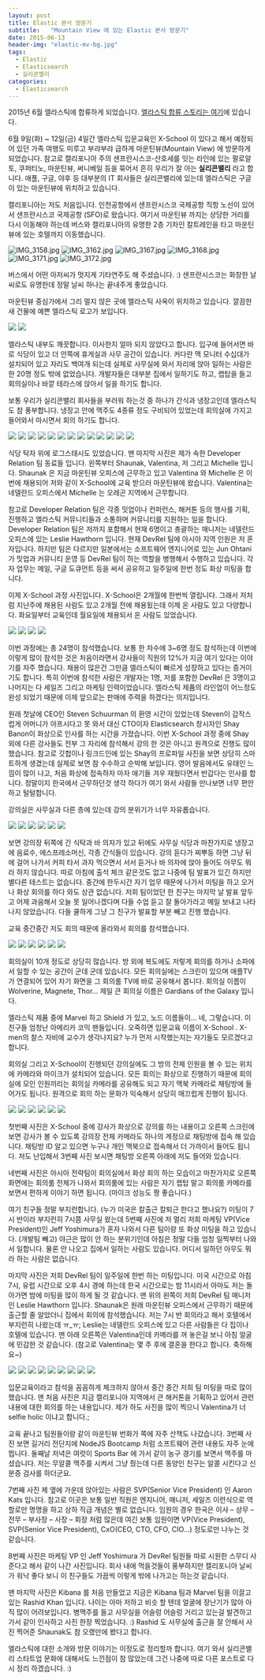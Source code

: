 ```yaml
---
layout: post
title: Elastic 본사 방문기
subtitle:   "Mountain View 에 있는 Elastic 본사 방문기"
date: 2015-06-13
header-img: "elastic-mv-bg.jpg"
tags:
  - Elastic
  - Elasticsearch
  - 실리콘밸리
categories:
  - Elasticsearch
---
```


2015년 6월 엘라스틱에 합류하게 되었습니다. [엘라스틱 합류 스토리는 여기](/2015/06/join-elastic/)에 있습니다.

6월 9일(화) ~ 12일(금) 4일간 엘라스틱 입문교육인 X-School 이 있다고 해서 예정되어 있던 가족 여행도 미루고 부랴부랴 급하게 마운틴뷰(Mountain View) 에 방문하게 되었습니다. 참고로 캘리포니아 주의 샌프란시스코-산호세를 잇는 라인에 있는 팔로알토, 쿠퍼티노, 마운틴뷰, 써니베일 등을 묶어서 흔히 우리가 잘 아는 **실리콘밸리** 라고 합니다. 애플, 구글, 야후 등 대부분의 IT 회사들은 실리콘밸리에 있는데 엘라스틱은 구글이 있는 마운틴뷰에 위치하고 있습니다.

캘리포니아는 저도 처음입니다. 인천공항에서 샌프란시스코 국제공항 직항 노선이 있어서 샌프란시스코 국제공항 (SFO)로 왔습니다. 여기서 마운틴뷰 까지는 상당한 거리를 다시 이동해야 하는데 버스와 캘리포니아의 유명한 2층 기차인 칼트레인을 타고 마운틴뷰에 있는 호텔까지 이동했습니다.

![IMG_3158.jpg](IMG_3158.jpg) ![IMG_3162.jpg](IMG_3162.jpg) ![IMG_3167.jpg](IMG_3167.jpg) ![IMG_3168.jpg](IMG_3168.jpg) ![IMG_3171.jpg](IMG_3171.jpg) ![IMG_3172.jpg](IMG_3172.jpg)

버스에서 어떤 아저씨가 멋지게 기타연주도 해 주셨습니다. :) 샌프란시스코는 화창한 날씨로도 유명한데 정말 날씨 하나는 끝내주게 좋았습니다.

마운틴뷰 중심가에서 그리 멀지 않은 곳에 엘라스틱 사옥이 위치하고 있습니다. 깔끔한 새 건물에 예쁜 엘라스틱 로고가 보입니다.

![](IMG_3197.jpg) ![](IMG_3199.jpg) 

엘라스틱 내부도 깨끗합니다. 이사한지 얼마 되지 않았다고 합니다. 입구에 들어서면 바로 식당이 있고 더 안쪽에 휴게실과 사무 공간이 있습니다. 커다란 맥 모니터 수십대가 설치되어 있고 자리도 백여개 되는데 실제로 사무실에 와서 자리에 앉아 일하는 사람은 한 20명 정도 밖에 없었습니다. 개발자들은 대부분 집에서 일하기도 하고, 랩탑을 들고 회의실이나 바깥 테라스에 앉아서 일을 하기도 합니다.

보통 우리가 실리콘밸리 회사들을 부러워 하는것 중 하나가 간식과 냉장고인데 엘라스틱도 참 풍부합니다. 냉장고 안에 맥주도 4종류 정도 구비되어 있었는데 회의실에 가지고 들어와서 마시면서 회의 하기도 합니다.

![](IMG_3203-1024x768.jpg) ![](IMG_3205-1024x768.jpg) ![](IMG_3212-1024x768.jpg) ![](IMG_3204-1024x768.jpg) ![](IMG_3210-1024x768.jpg) ![](IMG_3207-1024x768.jpg) ![](IMG_3274-1024x768.jpg) ![](IMG_3211-1024x768.jpg) ![](IMG_3220-1024x768.jpg) ![](IMG_3222-1024x768.jpg) ![](IMG_3223-1024x768.jpg) ![](IMG_3219-1024x768.jpg) ![](IMG_3224-1024x768.jpg) 

식당 탁자 위에 로그스태시도 있었습니다. 맨 마지막 사진은 제가 속한 Developer Relation 팀 동료들 입니다. 왼쪽부터 Shaunak, Valentina, 저 그리고 Michelle 입니다. Shaunak 은 지금 마운틴뷰 오피스에 근무하고 있고 Valentina 와 Michelle 은 이번에 채용되어 저와 같이 X-School에 교육 받으러 마운틴뷰에 왔습니다. Valentina는 네델란드 오피스에서 Michelle 는 오레곤 지역에서 근무합니다.

참고로 Developer Relation 팀은 각종 밋업이나 컨퍼런스, 해커톤 등의 행사를 기획, 진행하고 엘라스틱 커뮤니티들과 소통하며 커뮤니티를 지원하는 일을 합니다. Developer Relation 팀은 저까지 포함해서 현재 6명이고 총괄하는 매니저는 네델란드 오피스에 있는 Leslie Hawthorn 입니다. 현재 DevRel 팀에 아시아 지역 인원은 저 혼자입니다. 하지만 팀은 다르지만 일본에서는 소프트웨어 엔지니어로 있는 Jun Ohtani 가 밋업과 커뮤니티 운영 등 DevRel 팀이 하는 역할을 병행해서 수행하고 있습니다. 각자 업무는 메일, 구글 도큐먼트 등을 써서 공유하고 일주일에 한번 정도 화상 미팅을 합니다.

이제 X-School 과정 사진입니다. X-School은 2개월에 한번씩 열립니다. 그래서 저처럼 지난주에 채용된 사람도 있고 2개월 전에 채용됬는데 이제 온 사람도 있고 다양합니다. 화요일부터 교육인데 월요일에 채용되서 온 사람도 있었습니다.

![](IMG_3213-1024x768.jpg) ![](IMG_3215-1024x768.jpg) ![](IMG_3217-1024x768.jpg) ![](IMG_3218-1024x768.jpg) 

이번 과정에는 총 24명이 참석했습니다. 보통 한 차수에 3~6명 정도 참석하는데 이번에 이렇게 많이 참석한 것은 처음이라면서 강사들이 직원의 12%가 지금 여기 있다는 이야기를 자주 했습니다. 채용이 많은건 그만큼 엘라스틱이 빠르게 성장하고 있다는 증거이기도 합니다. 특히 이번에 참석한 사람은 개발자는 1명, 저를 포함한 DevRel 은 3명이고 나머지는 다 세일즈 그리고 마케팅 인력이었습니다. 엘라스틱 제품의 라인업이 어느정도 완성 되었기 때문에 이제 앞으로는 판매에 주력을 하겠다는 의지입니다.

원래 첫날에 CEO인 Steven Schuurman 의 환영 시간이 있었는데 Steven이 갑작스럽게 어머니가 아프시다고 못 와서 대신 CTO이자 Elasticsearch 창시자인 Shay Banon이 화상으로 인사를 하는 시간을 가졌습니다. 이번 X-School 과정 중에 Shay 외에 다른 강사들도 전부 그 자리에 참석해서 강의 한 것은 아니고 원격으로 진행도 많이 했습니다. 참고로 깃헙이나 링크드인에 있는 Shay의 프로파일 사진을 보면 상당히 스마트하게 생겼는데 실제로 보면 참 수수하고 순박해 보입니다. 영어 발음에서도 유태인 느낌이 많이 나고, 처음 화상에 접속하자 마자 애기들 겨우 재웠다면서 반갑다는 인사를 합니다. 정말이지 한국에서 근무하던것 생각 하다가 여기 와서 사람들 만나보면 너무 편안하고 털털합니다.

강의실은 사무실과 다른 층에 있는데 강의 분위기가 너무 자유롭습니다.

![](IMG_3240-1024x768.jpg) ![](IMG_3239-1024x768.jpg) ![](IMG_3241-1024x768.jpg) ![](IMG_3242-1024x768.jpg) ![](IMG_3244-1024x768.jpg) ![](IMG_3245-1024x768.jpg) 

보면 강의장 뒤쪽에 긴 식탁과 바 의자가 있고 뒤에도 사무실 식당과 마찬가지로 냉장고에 음료수, 에스프레소머신, 각종 간식들이 있습니다. 강의 듣다가 찌뿌둥 하면 그냥 뒤에 걸어 나가서 커피 타서 과자 먹으면서 서서 듣거나 바 의자에 앉아 들어도 아무도 뭐라 하지 않습니다. 따로 아침에 출석 체크 같은것도 없고 나중에 팀 발표가 있긴 하지만 별다른 테스트는 없습니다. 중간에 한두시간 자기 업무 때문에 나가서 미팅을 하고 오거나 화상 회의를 하다 와도 상관 없습니다. 저희 팀이었던 한 친구는 마지막 날 발표 앞두고 어제 과음해서 오늘 못 일어나겠다며 다들 수업 듣고 잘 돌아가라고 메일 보내고 나타나지 않았습니다. 다들 쿨하게 그냥 그 친구가 발표할 부분 빼고 진행 했습니다.

교육 중간중간 저도 회의 때문에 올라와서 회의를 참석했습니다.

![](IMG_3249-1024x768.jpg) ![](IMG_3247-1024x768.jpg) ![](IMG_3248-1024x768.jpg) ![](IMG_3250-1024x768.jpg) ![](IMG_3282-1024x768.jpg) ![](IMG_3284-1024x768.jpg) 

회의실이 10개 정도로 상당히 많습니다. 방 외에 복도에도 저렇게 회의를 하거나 소파에서 일할 수 있는 공간이 군데 군데 있습니다. 모든 회의실에는 스크린이 있으며 애플TV가 연결되어 있어 자기 화면을 그 회의룸 TV에 바로 공유해서 봅니다. 회의실 이름이 Wolverine, Magnete, Thor… 제일 큰 회의실 이름은 Gardians of the Galaxy 입니다.

엘라스틱 제품 중에 Marvel 하고 Shield 가 있고, 노드 이름들이… 네, 그렇습니다. 이 친구들 엄청난 아메리카 코믹 팬들입니다. 오죽하면 입문교육 이름이 X-School . X-men의 찰스 자비에 교수가 생각나지요? 누가 먼저 시작했는지는 자기들도 모르겠다고 합니다.

회의실 그리고 X-School이 진행되던 강의실에도 그 방의 전체 인원을 볼 수 있는 위치에 카메라와 마이크가 설치되어 있습니다. 모든 회의는 화상으로 진행하기 때문에 회의실에 모인 인원끼리는 회의실 카메라를 공유해도 되고 자기 맥북 카메라로 채팅방에 들어가도 됩니다. 원격으로 회의 하는 문화가 익숙해서 상당히 매끄럽게 진행이 됩니다.

![](IMG_3236-1024x768.jpg) ![](zoom_lesley.png) ![](IMG_3237-1024x768.jpg) ![](IMG_3235-1024x768.jpg) ![](IMG_3259-1024x768.jpg) ![](zoom_all.png) 

첫번째 사진은 X-School 중에 강사가 화상으로 강의를 하는 내용이고 오른쪽 스크린에 보면 강사가 볼 수 있도록 강의장 전체 카메라도 하나의 계정으로 채팅방에 접속 해 있습니다. 채팅방 ID 알고 있으면 누구나 개인 맥북으로 접속해서 더 가까이서 들어도 됩니다. 저도 난입해서 3번째 사진 보시면 채팅방 오른쪽 아래에 저도 들어와 있습니다.

네번째 사진은 아시아 전략팀이 회의실에서 화상 회의 하는 모습이고 마찬가지로 오른쪽 화면에는 회의룸 전체가 나와서 회의룸에 있는 사람은 자기 랩탑 말고 회의룸 카메라를 보면서 편하게 이야기 하면 됩니다. (마이크 성능도 짱 좋습니다.)

여기 친구들 정말 부지런합니다. (누가 미국은 칼출근 칼퇴근 한다고 했나요?) 미팅이 7시 반이라 부지런히 7시쯤 사무실 왔는데 5번째 사진에 저 멀리 저희 마케팅 VP(Vice President)인 Jeff Yoshimura가 혼자 나와서 다른 팀이랑 또 화상 미팅을 하고 있습니다. (개발팀 빼고) 야근은 많이 안 하는 분위기인데 아침은 정말 다들 엄청 일찍부터 나와서 일합니다. 물론 안 나오고 집에서 일하는 사람도 있습니다. 어디서 일하던 아무도 뭐라 하는 사람은 없습니다.

마지막 사진은 저희 DevRel 팀이 일주일에 한번 하는 미팅입니다. 미국 시간으로 아침 7시, 유럽 시간으로 오후 4시 경에 하는데 한국 시간으로는 밤 11시라서 아마도 저는 돌아가면 밤에 미팅을 많이 하게 될 것 같습니다. 맨 위의 왼쪽이 저희 DevRel 팀 매니저인 Leslie Hawthorn 입니다. Shaunak은 원래 마운틴뷰 오피스에서 근무하기 때문에 출근할 줄 알았더니 집에서 회의에 참석했습니다. 저는 7시 반 회의라고 해서 호텔에서 부지런히 나왔는데 ㅠ_ㅠ; Leslie는 네델란드 오피스에 있고 다른 사람들은 다 집이나 호텔에 있습니다. 맨 아래 오른쪽은 Valentina인데 카메라를 꺼 놓은걸 보니 아침 얼굴에 민감한 것 같습니다. (참고로 Valentina는 몇 주 후에 결혼을 한다고 합니다. 축하해요~)

![](IMG_3264-1024x768.jpg) ![](IMG_3225-1024x768.jpg) ![](IMG_3230-1024x768.jpg) ![](IMG_3234-1024x768.jpg) ![](IMG_3256-1024x768.jpg) ![](IMG_3253-1024x768.jpg) ![](IMG_3254-1024x768.jpg) ![](IMG_3261-1024x768.jpg) ![](IMG_3263-1024x768.jpg)

입문교육이라고 참석을 꼼꼼하게 체크하지 않아서 중간 중간 저희 팀 미팅을 따로 많이 했습니다. 맨 처음 사진은 지금 캘리포니아 지역에서 큰 해커톤을 기획하고 있어서 관련 내용에 대한 회의를 하는 내용입니다. 제가 하도 사진을 많이 찍으니 Valentina가 너 selfie holic 이냐고 합니다.;

교육 끝나고 팀원들이랑 같이 마운틴뷰 번화가 쪽에 자주 산책도 나갔습니다. 3번째 사진 보면 길거리 전단지에 NodeJS Bootcamp 처럼 소프트웨어 관련 내용도 자주 눈에 띕니다. 둘째날 저녁은 여럿이 Sports Bar 에 가서 같이 농구 경기를 보면서 맥주를 마셨습니다. 저는 무알콜 맥주를 시켜서 그냥 줬는데 다른 동양인 친구는 알콜 시킨다고 신분증 검사를 하더군요.

7번째 사진 제 옆에 가운데 앉아있는 사람은 SVP(Senior Vice President) 인 Aaron Kats 입니다. 참고로 이곳은 보통 일반 직원은 엔지니어, 매니저, 세일즈 이런식으로 역할로만 명명을 하고 상하 직급 개념은 별로 없습니다. 임원의 경우 한국은 이사 – 상무 – 전무 – 부사장 – 사장 – 회장 처럼 많은데 여긴 보통 임원이면 VP(Vice President), SVP(Senior Vice President), CxO(CEO, CTO, CFO, CIO…) 정도로만 나누는 것 같습니다.

8번째 사진은 마케팅 VP 인 Jeff Yoshimura 가 DevRel 팀원들 따로 시원한 스무디 사준다고 해서 같이 나간 사진입니다. 회사 내에 먹을것들이 풍부하지만 캘리포니아 날씨가 워낙 좋다 보니 이 친구들도 가끔씩 이렇게 밖에 나가고는 하는것 같습니다.

맨 마지막 사진은 Kibana 를 처음 만들었고 지금은 Kibana 팀과 Marvel 팀을 이끌고 있는 Rashid Khan 입니다. 나이는 아마 저하고 비슷 할 텐데 얼굴에 장난기가 많아 아직 많이 어려보입니다. 병맥주를 들고 사무실을 어슬렁 어슬렁 거리고 있는걸 발견하고 가서 같이 인사하고 사진 한장 찍었습니다. :) Rashid 도 사무실에 출근을 잘 안해서 사진 찍어준 Shaunak도 참 오랬만에 봤다고 합니다.

엘라스틱에 대한 소개와 방문 이야기는 이정도로 정리할까 합니다. 여기 와서 실리콘밸리 스타트업 문화에 대해서도 느낀점이 참 많았는데 그건 나중에 따로 다른 포스트로 다시 정리 하겠습니다. :)
